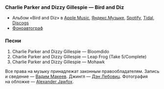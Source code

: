 ### Charlie Parker and Dizzy Gillespie — Bird and Diz

- Альбом «Bird and Diz» в
	[Apple Music](https://music.apple.com/album/1435957132),
	[Яндекс.Музыке](https://music.yandex.ru/album/6509294),
	[Spotify](https://open.spotify.com/album/28R4xxdsuM5J9k8LekSnrK),
	[Tidal](https://tidal.com/browse/album/94922361),
	[Discogs](https://www.discogs.com/master/176947)
- [Фоноавтограф](https://ru.wikipedia.org/wiki/Фоноавтограф)

### Песни

1. Charlie Parker and Dizzy Gillespie — Bloomdido
2. Charlie Parker and Dizzy Gillespie — Leap Frog (Take 5/Complete)
3. Charlie Parker and Dizzy Gillespie — Mohawk

Все права на музыку принадлежат законным правообладателям.
Запись и сведение — [Вадим Макеев](https://twitter.com/pepelsbey).
Джингл — [Дэн Лебовиц](https://www.youtube.com/channel/UC38A5qHrlc_Zgua7vL4b96w).
Фотография на обложке — [Alexander Jawfox](https://unsplash.com/photos/ts2e1Dia5Ec).
